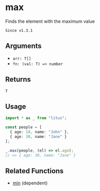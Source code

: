# max

Finds the element with the maximum value

`Since v1.3.1`

## Arguments

- `arr: T[]`
- `fn: (val: T) => number`

## Returns

`T`

## Usage

```ts
import * as _ from "litus";

const people = [
  { age: 18, name: "John" },
  { age: 30, name: "Jane" }
];

_.max(people, (el) => el.age);
// => { age: 30, name: "Jane" }
```

## Related Functions

- [min](min.md) (dependent)
